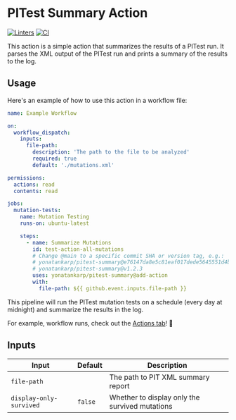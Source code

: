 # PITest Summary Action

[linter-badge]:
  https://github.com/yonatankarp/pitest-summary/actions/workflows/linter.yml/badge.svg
[linter-state]:
  https://github.com/yonatankarp/pitest-summary/actions/workflows/linter.yml
[ci-badge]:
  https://github.com/yonatankarp/pitest-summary/actions/workflows/ci.yml/badge.svg
[ci-state]:
  https://github.com/yonatankarp/pitest-summary/actions/workflows/ci.yml

[![Linters][linter-badge]][linter-state] [![CI][ci-badge]][ci-state]

This action is a simple action that summarizes the results of a PITest run. It
parses the XML output of the PITest run and prints a summary of the results to
the log.

## Usage

Here's an example of how to use this action in a workflow file:

```yaml
name: Example Workflow

on:
  workflow_dispatch:
    inputs:
      file-path:
        description: 'The path to the file to be analyzed'
        required: true
        default: './mutations.xml'

permissions:
  actions: read
  contents: read

jobs:
  mutation-tests:
    name: Mutation Testing
    runs-on: ubuntu-latest

    steps:
      - name: Summarize Mutations
        id: test-action-all-mutations
        # Change @main to a specific commit SHA or version tag, e.g.:
        # yonatankarp/pitest-summary@e76147da8e5c81eaf017dede5645551d4b94427b
        # yonatankarp/pitest-summary@v1.2.3
        uses: yonatankarp/pitest-summary@add-action
        with:
          file-path: ${{ github.event.inputs.file-path }}
```

This pipeline will run the PITest mutation tests on a schedule (every day at
midnight) and summarize the results in the log.

For example, workflow runs, check out the
[Actions tab](https://github.com/yonatankarp/pitest-summary/actions)! 🚀

## Inputs

| Input                   | Default | Description                                    |
| ----------------------- | ------- | ---------------------------------------------- |
| `file-path`             |         | The path to PIT XML summary report             |
| `display-only-survived` | `false` | Whether to display only the survived mutations |
